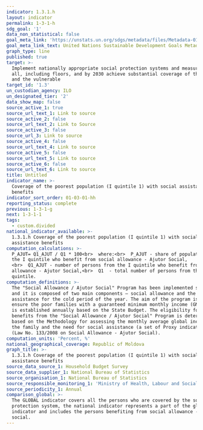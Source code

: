 ```yaml
---
indicator: 1.3.1.h
layout: indicator
permalink: 1-3-1-h
sdg_goal: '1'
data_non_statistical: false
goal_meta_link: 'https://unstats.un.org/sdgs/metadata/files/Metadata-01-03-01a.pdf'
goal_meta_link_text: United Nations Sustainable Development Goals Metadata (pdf 894kB)
graph_type: line
published: true
target: >-
  Implement nationally appropriate social protection systems and measures for
  all, including floors, and by 2030 achieve substantial coverage of the poor
  and the vulnerable
target_id: '1.3'
un_custodian_agency: ILO
un_designated_tier: '2'
data_show_map: false
source_active_1: true
source_url_text_1: Link to source
source_active_2: false
source_url_text_2: Link to Source
source_active_3: false
source_url_3: Link to source
source_active_4: false
source_url_text_4: Link to source
source_active_5: false
source_url_text_5: Link to source
source_active_6: false
source_url_text_6: Link to source
title: Untitled
indicator_name: >-
  Coverage of the poorest population (I quintile 1) with social assistance
  benefits
indicator_sort_order: 01-03-01-hh
reporting_status: complete
previous: 1-3-1-g
next: 1-3-1-1
tags:
  - custom.divided
national_indicator_available: >-
  1.3.1.h Coverage of the poorest population (I quintile 1) with social
  assistance benefits
computation_calculations: >-
  P_AJUT= Q1_AJUT / Q1 * 100<br>  where:<br>  P_AJUT - share of population in
  the I quintile who benefit from social allowance - Ajutor Social,         
  <br>  Q1_AJUT - number of persons from the I quintile who benefit from social
  allowance - Ajutor Social,<br>  Q1  - total number of persons from the I
  quintile.
computation_definitions: >-
  The "Social Allowance / Ajutor Social" Program has been implemented since 2008
  and it is composed of two main components – social allowance and the
  assistance for the cold period of the year. The aim of the program is to
  ensure the poor families with a guaranteed minimum monthly income (GMMI) which
  is established annually based on the State Budget. The eligibility for the
  benefits from the "Social Allowance / Ajutor Social" Program is determined
  based on the Methodology for assessing the monthly average global income of
  the family and the need for social assistance (a set of Proxy indicators).
  (Law No. 133/2008 on Social Allowance - Ajutor Social).
computation_units: 'Percent, %'
national_geographical_coverage: Republic of Moldova
graph_title: >-
  1.3.1.h Coverage of the poorest population (I quintile 1) with social
  assistance benefits
source_data_source_1: Household Budget Survey
source_data_supplier_1: National Bureau of Statistics
source_organisation_1: National Bureau of Statistics
source_responsible_monitoring_1: 'Ministry of Health, Labour and Social Protection'
source_periodicity_1: Annual
comparison_global: >-
  The GLOBAL indicator covers all the persons who are covered by the social
  protection system, the national indicator represents a part of the global
  indicator and includes the persons benefiting from social allowance -ajutor
  social.
---
```

